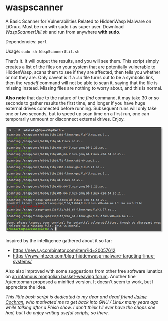 # waspscanner
A Basic Scanner for Vulnerabilities Related to HiddenWasp Malware on LiGnux. Must be run with sudo / as super user. Download *WaspScannerUtil.sh* and run from anywhere **with sudo**.

Dependencies: `perl`

Usage: `sudo sh WaspScannerUtil.sh`

That's it. It will output the results, and you will see them. This script simply creates a list of the files on your system that are potentially vulnerable to HiddenWasp, scans them to see if they are affected, then tells you whether or not they are. Only caveat is if a *.so* file turns out to be a symbolic link, then the *readelf* command will not be able to scan it, saying that the file is missing instead. Missing files are nothing to worry about, and this is normal.

**Also note** that due to the nature of the *find* command, it may take 30 or so seconds to gather results the first time, and longer if you have huge external drives connected before running. Subsequent runs will only take one or two seconds, but to speed up scan time on a first run, one can temporarily unmount or disconnect external drives. Enjoy.

![Image](https://raw.githubusercontent.com/bongochong/waspscanner/master/Screenshot.png)

Inspired by the intelligence gathered about it so far:
- https://news.ycombinator.com/item?id=20057612
- https://www.intezer.com/blog-hiddenwasp-malware-targeting-linux-systems/

Also also improved with some suggestions from other free software lunatics on [an infamous mongolian basket-weaving forum](https://boards.4channel.org/g/thread/71259718). Another fine /g/entooman proposed a minified version. It doesn't seem to work, but I appreciate the idea.

*This little bash script is dedicated to my dear and dead friend [Jaime Cochran](https://chronicle.su/news/jaime-cochran-lived/), who motivated me to get back into GNU / Linux many years ago while talking after a Phish show. I don't think I'll ever have the chops she had, but I do enjoy writing useful scripts, so there.*
